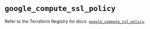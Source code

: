 # `google_compute_ssl_policy`

Refer to the Terraform Registry for docs: [`google_compute_ssl_policy`](https://registry.terraform.io/providers/hashicorp/google/6.4.0/docs/resources/compute_ssl_policy).
